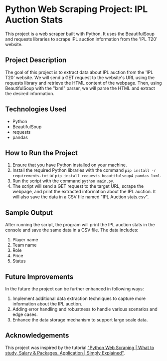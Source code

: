 # Python Web Scraping Project: IPL Auction Stats

This project is a web scraper built with Python. It uses the BeautifulSoup and requests libraries to scrape IPL auction information from the 'IPL T20' website.

## Project Description

The goal of this project is to extract data about IPL auction from the 'IPL T20' website. We will send a GET request to the website's URL using the requests library and retrieve the HTML content of the webpage. Then, using BeautifulSoup with the "lxml" parser, we will parse the HTML and extract the desired information.

## Technologies Used

- Python
- BeautifulSoup
- requests
- pandas

## How to Run the Project

1. Ensure that you have Python installed on your machine.
2. Install the required Python libraries with the command `pip install -r requirements.txt` or `pip install requests beautifulsoup4 pandas lxml`.
3. Run the script with the command `python main.py`.
4. The script will send a GET request to the target URL, scrape the webpage, and print the extracted information about the IPL auction. It will also save the data in a CSV file named "IPL Auction stats.csv".

## Sample Output

After running the script, the program will print the IPL auction stats in the console and save the same data in a CSV file. The data includes:

1. Player name
2. Team name
3. Role
4. Price
5. Status

## Future Improvements

In the future the project can be further enhanced in following ways:

1. Implement additional data extraction techniques to capture more information about the IPL auction.
2. Adding error handling and robustness to handle various scenarios and edge cases.
3. Enhance the data storage mechanism to support large scale data.

## Acknowledgements

This project was inspired by the tutorial ["Python Web Scraping | What to study, Salary & Packages, Application | Simply Explained"](https://www.youtube.com/watch?v=2UTa6eTDdWc&list=PLjVLYmrlmjGfSYkgH-_jgC8KMxyRzq7US).
